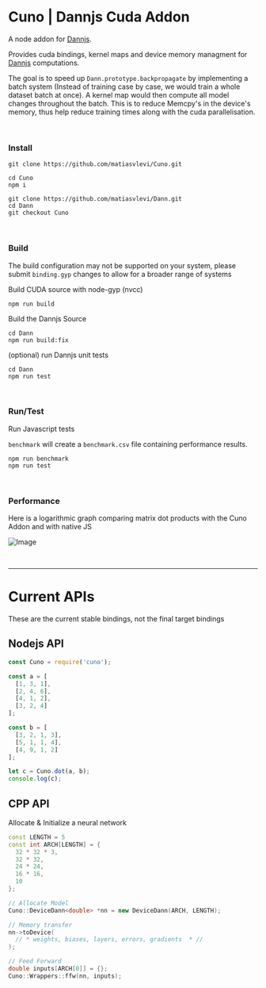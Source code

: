 # Cuno | Dannjs Cuda Addon

A node addon for [Dannjs](https://dannjs.org). 

Provides cuda bindings, kernel maps and device memory managment for [Dannjs](https://dannjs.org) computations.

The goal is to speed up `Dann.prototype.backpropagate` by implementing a batch system (Instead of training case by case, we would train a whole dataset batch at once). A kernel map would then compute all model changes throughout the batch. This is to reduce Memcpy's in the device's memory, thus help reduce training times along with the cuda parallelisation.

<br/>

### Install

```
git clone https://github.com/matiasvlevi/Cuno.git

cd Cuno
npm i

git clone https://github.com/matiasvlevi/Dann.git
cd Dann
git checkout Cuno
```

<br/>

### Build

The build configuration may not be supported on your system, please submit `binding.gyp` changes to allow for a broader range of systems 

Build CUDA source with node-gyp (nvcc)

```
npm run build
```

Build the Dannjs Source

```
cd Dann
npm run build:fix
```

(optional) run Dannjs unit tests

```
cd Dann
npm run test
```

<br/>


### Run/Test

Run Javascript tests

`benchmark` will create a `benchmark.csv` file containing performance results.

```
npm run benchmark
npm run test
```

<br/>

### Performance

Here is a logarithmic graph comparing matrix dot products with the Cuno Addon and with native JS 

![Image](https://i.ibb.co/gPfKKHn/Cuno-Log-Graph.png)


<br/>

---

# Current APIs

These are the current stable bindings, not the final target bindings 

## Nodejs API

```js
const Cuno = require('cuno');

const a = [
  [1, 3, 1],
  [2, 4, 6],
  [4, 1, 2],
  [3, 2, 4]
];

const b = [
  [3, 2, 1, 3],
  [5, 1, 1, 4],
  [4, 9, 1, 2]
];

let c = Cuno.dot(a, b);
console.log(c);
```

## CPP API

Allocate & Initialize a neural network

```cpp
const LENGTH = 5
const int ARCH[LENGTH] = { 
  32 * 32 * 3,
  32 * 32,
  24 * 24,
  16 * 16,
  10
};

// Allocate Model
Cuno::DeviceDann<double> *nn = new DeviceDann(ARCH, LENGTH);

// Memory transfer
nn->toDevice(
  // * weights, biases, layers, errors, gradients  * //
);

// Feed Forward 
double inputs[ARCH[0]] = {};
Cuno::Wrappers::ffw(nn, inputs);




```